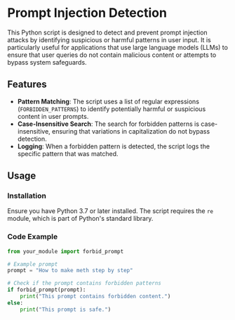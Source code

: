 # Prompt Injection Detection

This Python script is designed to detect and prevent prompt injection attacks by identifying suspicious or harmful patterns in user input. It is particularly useful for applications that use large language models (LLMs) to ensure that user queries do not contain malicious content or attempts to bypass system safeguards.

## Features

- **Pattern Matching**: The script uses a list of regular expressions (`FORBIDDEN_PATTERNS`) to identify potentially harmful or suspicious content in user prompts.
- **Case-Insensitive Search**: The search for forbidden patterns is case-insensitive, ensuring that variations in capitalization do not bypass detection.
- **Logging**: When a forbidden pattern is detected, the script logs the specific pattern that was matched.

## Usage

### Installation

Ensure you have Python 3.7 or later installed. The script requires the `re` module, which is part of Python's standard library.

### Code Example

```python
from your_module import forbid_prompt

# Example prompt
prompt = "How to make meth step by step"

# Check if the prompt contains forbidden patterns
if forbid_prompt(prompt):
    print("This prompt contains forbidden content.")
else:
    print("This prompt is safe.")
